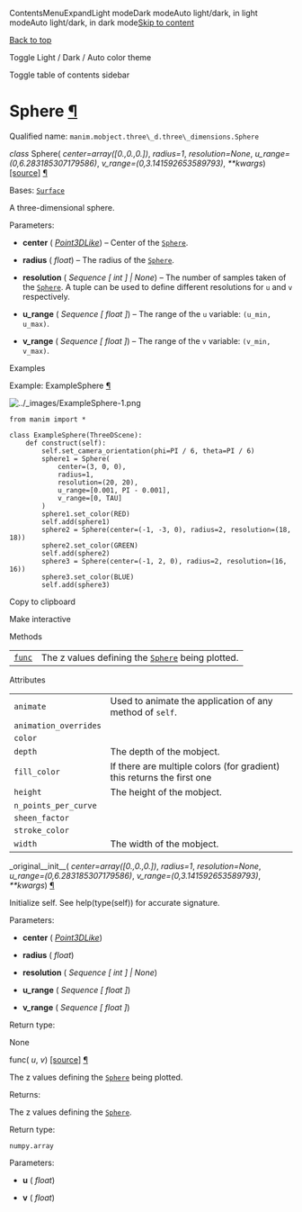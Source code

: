 ContentsMenuExpandLight modeDark modeAuto light/dark, in light modeAuto light/dark, in dark mode[Skip to content](https://docs.manim.community/en/stable/reference/manim.mobject.three_d.three_dimensions.Sphere.html#furo-main-content)

[Back to top](https://docs.manim.community/en/stable/reference/manim.mobject.three_d.three_dimensions.Sphere.html#)

Toggle Light / Dark / Auto color theme

Toggle table of contents sidebar

# Sphere [¶](https://docs.manim.community/en/stable/reference/manim.mobject.three_d.three_dimensions.Sphere.html\#sphere "Link to this heading")

Qualified name: `manim.mobject.three\_d.three\_dimensions.Sphere`

_class_ Sphere( _center=array(\[0.,0.,0.\])_, _radius=1_, _resolution=None_, _u\_range=(0,6.283185307179586)_, _v\_range=(0,3.141592653589793)_, _\*\*kwargs_) [\[source\]](https://docs.manim.community/en/stable/_modules/manim/mobject/three_d/three_dimensions.html#Sphere) [¶](https://docs.manim.community/en/stable/reference/manim.mobject.three_d.three_dimensions.Sphere.html#manim.mobject.three_d.three_dimensions.Sphere "Link to this definition")

Bases: [`Surface`](https://docs.manim.community/en/stable/reference/manim.mobject.three_d.three_dimensions.Surface.html#manim.mobject.three_d.three_dimensions.Surface "manim.mobject.three_d.three_dimensions.Surface")

A three-dimensional sphere.

Parameters:

- **center** ( [_Point3DLike_](https://docs.manim.community/en/stable/reference/manim.typing.html#manim.typing.Point3DLike "manim.typing.Point3DLike")) – Center of the [`Sphere`](https://docs.manim.community/en/stable/reference/manim.mobject.three_d.three_dimensions.Sphere.html#manim.mobject.three_d.three_dimensions.Sphere "manim.mobject.three_d.three_dimensions.Sphere").

- **radius** ( _float_) – The radius of the [`Sphere`](https://docs.manim.community/en/stable/reference/manim.mobject.three_d.three_dimensions.Sphere.html#manim.mobject.three_d.three_dimensions.Sphere "manim.mobject.three_d.three_dimensions.Sphere").

- **resolution** ( _Sequence_ _\[_ _int_ _\]_ _\|_ _None_) – The number of samples taken of the [`Sphere`](https://docs.manim.community/en/stable/reference/manim.mobject.three_d.three_dimensions.Sphere.html#manim.mobject.three_d.three_dimensions.Sphere "manim.mobject.three_d.three_dimensions.Sphere"). A tuple can be used
to define different resolutions for `u` and `v` respectively.

- **u\_range** ( _Sequence_ _\[_ _float_ _\]_) – The range of the `u` variable: `(u_min, u_max)`.

- **v\_range** ( _Sequence_ _\[_ _float_ _\]_) – The range of the `v` variable: `(v_min, v_max)`.


Examples

Example: ExampleSphere [¶](https://docs.manim.community/en/stable/reference/manim.mobject.three_d.three_dimensions.Sphere.html#examplesphere)

![../_images/ExampleSphere-1.png](https://docs.manim.community/en/stable/_images/ExampleSphere-1.png)

```
from manim import *

class ExampleSphere(ThreeDScene):
    def construct(self):
        self.set_camera_orientation(phi=PI / 6, theta=PI / 6)
        sphere1 = Sphere(
            center=(3, 0, 0),
            radius=1,
            resolution=(20, 20),
            u_range=[0.001, PI - 0.001],
            v_range=[0, TAU]
        )
        sphere1.set_color(RED)
        self.add(sphere1)
        sphere2 = Sphere(center=(-1, -3, 0), radius=2, resolution=(18, 18))
        sphere2.set_color(GREEN)
        self.add(sphere2)
        sphere3 = Sphere(center=(-1, 2, 0), radius=2, resolution=(16, 16))
        sphere3.set_color(BLUE)
        self.add(sphere3)

```

Copy to clipboard

Make interactive

Methods

|     |     |
| --- | --- |
| [`func`](https://docs.manim.community/en/stable/reference/manim.mobject.three_d.three_dimensions.Sphere.html#manim.mobject.three_d.three_dimensions.Sphere.func "manim.mobject.three_d.three_dimensions.Sphere.func") | The z values defining the [`Sphere`](https://docs.manim.community/en/stable/reference/manim.mobject.three_d.three_dimensions.Sphere.html#manim.mobject.three_d.three_dimensions.Sphere "manim.mobject.three_d.three_dimensions.Sphere") being plotted. |

Attributes

|     |     |
| --- | --- |
| `animate` | Used to animate the application of any method of `self`. |
| `animation_overrides` |  |
| `color` |  |
| `depth` | The depth of the mobject. |
| `fill_color` | If there are multiple colors (for gradient) this returns the first one |
| `height` | The height of the mobject. |
| `n_points_per_curve` |  |
| `sheen_factor` |  |
| `stroke_color` |  |
| `width` | The width of the mobject. |

\_original\_\_init\_\_( _center=array(\[0.,0.,0.\])_, _radius=1_, _resolution=None_, _u\_range=(0,6.283185307179586)_, _v\_range=(0,3.141592653589793)_, _\*\*kwargs_) [¶](https://docs.manim.community/en/stable/reference/manim.mobject.three_d.three_dimensions.Sphere.html#manim.mobject.three_d.three_dimensions.Sphere._original__init__ "Link to this definition")

Initialize self. See help(type(self)) for accurate signature.

Parameters:

- **center** ( [_Point3DLike_](https://docs.manim.community/en/stable/reference/manim.typing.html#manim.typing.Point3DLike "manim.typing.Point3DLike"))

- **radius** ( _float_)

- **resolution** ( _Sequence_ _\[_ _int_ _\]_ _\|_ _None_)

- **u\_range** ( _Sequence_ _\[_ _float_ _\]_)

- **v\_range** ( _Sequence_ _\[_ _float_ _\]_)


Return type:

None

func( _u_, _v_) [\[source\]](https://docs.manim.community/en/stable/_modules/manim/mobject/three_d/three_dimensions.html#Sphere.func) [¶](https://docs.manim.community/en/stable/reference/manim.mobject.three_d.three_dimensions.Sphere.html#manim.mobject.three_d.three_dimensions.Sphere.func "Link to this definition")

The z values defining the [`Sphere`](https://docs.manim.community/en/stable/reference/manim.mobject.three_d.three_dimensions.Sphere.html#manim.mobject.three_d.three_dimensions.Sphere "manim.mobject.three_d.three_dimensions.Sphere") being plotted.

Returns:

The z values defining the [`Sphere`](https://docs.manim.community/en/stable/reference/manim.mobject.three_d.three_dimensions.Sphere.html#manim.mobject.three_d.three_dimensions.Sphere "manim.mobject.three_d.three_dimensions.Sphere").

Return type:

`numpy.array`

Parameters:

- **u** ( _float_)

- **v** ( _float_)